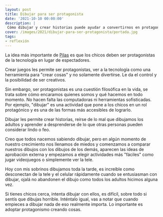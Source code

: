 ```yaml
---
layout: post
title: Dibujar para ser protagonista
date: '2021-10-10 00:00:00'
description: |
 Cómo dibujar y crear historias puede ayudar a convertirnos en protagonistas y dejar de ser espectadores.
cover: /images/2021/dibujar-para-ser-protagonista/portada.jpg
tags:
- reflexión
---
```


La idea más importante de [Pilas](https://www.pilas-engine.com.ar) es que los
chicos deben ser protagonistas de la tecnología en lugar de espectadores.

Crear juegos les permite ser protagonistas, ver a la tecnología como una
herramienta para "crear cosas" y no solamente divertirse. Le da el control y la posibilidad
de ser creativos.

Sin embargo, ser protagonistas es una cuestión filosófica en la vida, se trata sobre
cómo encaramos quienes somos y qué hacemos en todo momento. No hacen falta las computadoras ni
herramientas sofisticadas. Por ejemplo, "dibujar" es una actividad que pone a los chicos
en un rol protagónico y es una de las formas más accesibles de lograrlo.

Dibujar les permite crear historias, reírse de lo mal que dibujamos los adultos y aprender
a desprenderse de lo que otras personas pueden considerar lindo o feo.

Creo que todos nacemos sabiendo dibujar, pero en algún momento de nuestro
crecimiento nos llenamos de miedos y comenzamos a comparar nuestros dibujos con
los dibujos de los demás, aparecen las ideas de aprobación externa y empezamos
a elegir actividades más "fáciles" como jugar videojuegos o simplemente ver la
tele.

Hoy con mis sobrinos dibujamos toda la tarde, es increíble como desconectan
de la tele y el celular rápidamente cuando se entusiasman con dibujar, ojalá
no abandonen el dibujo como todos los adultos hicimos alguna vez.

Si tienes chicos cerca, intenta dibujar con ellos, es difícil, sobre todo
si sentís que dibujas horrible. Inténtalo igual, vas a notar que cuando
empieces a dibujar nada de eso realmente importa. Lo importante es adoptar
protagonismo creando cosas.
